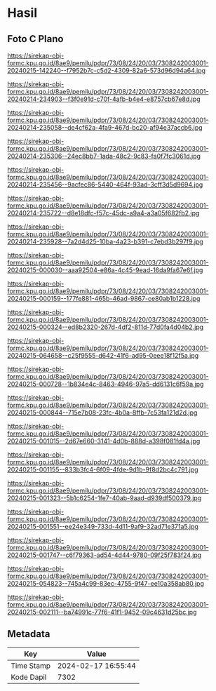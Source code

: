# Hasil

## Foto C Plano

https://sirekap-obj-formc.kpu.go.id/8ae9/pemilu/pdpr/73/08/24/20/03/7308242003001-20240215-142240--f7952b7c-c5d2-4309-82a6-573d96d94a64.jpg

https://sirekap-obj-formc.kpu.go.id/8ae9/pemilu/pdpr/73/08/24/20/03/7308242003001-20240214-234903--f3f0e91d-c70f-4afb-b4e4-e8757cb67e8d.jpg

https://sirekap-obj-formc.kpu.go.id/8ae9/pemilu/pdpr/73/08/24/20/03/7308242003001-20240214-235058--de4cf62a-4fa9-467d-bc20-af94e37accb6.jpg

https://sirekap-obj-formc.kpu.go.id/8ae9/pemilu/pdpr/73/08/24/20/03/7308242003001-20240214-235306--24ec8bb7-1ada-48c2-9c83-fa0f7fc3061d.jpg

https://sirekap-obj-formc.kpu.go.id/8ae9/pemilu/pdpr/73/08/24/20/03/7308242003001-20240214-235456--9acfec86-5440-464f-93ad-3cff3d5d9694.jpg

https://sirekap-obj-formc.kpu.go.id/8ae9/pemilu/pdpr/73/08/24/20/03/7308242003001-20240214-235722--d8e18dfc-f57c-45dc-a9a4-a3a05f682fb2.jpg

https://sirekap-obj-formc.kpu.go.id/8ae9/pemilu/pdpr/73/08/24/20/03/7308242003001-20240214-235928--7a2d4d25-10ba-4a23-b391-c7ebd3b297f9.jpg

https://sirekap-obj-formc.kpu.go.id/8ae9/pemilu/pdpr/73/08/24/20/03/7308242003001-20240215-000030--aaa92504-e86a-4c45-9ead-16da9fa67e6f.jpg

https://sirekap-obj-formc.kpu.go.id/8ae9/pemilu/pdpr/73/08/24/20/03/7308242003001-20240215-000159--177fe881-465b-46ad-9867-ce80ab1b1228.jpg

https://sirekap-obj-formc.kpu.go.id/8ae9/pemilu/pdpr/73/08/24/20/03/7308242003001-20240215-000324--ed8b2320-267d-4df2-811d-77d0fa4d04b2.jpg

https://sirekap-obj-formc.kpu.go.id/8ae9/pemilu/pdpr/73/08/24/20/03/7308242003001-20240215-064658--c25f9555-d642-41f6-ad95-0eee18f12f5a.jpg

https://sirekap-obj-formc.kpu.go.id/8ae9/pemilu/pdpr/73/08/24/20/03/7308242003001-20240215-000728--1b834e4c-8463-4946-97a5-dd6131c6f59a.jpg

https://sirekap-obj-formc.kpu.go.id/8ae9/pemilu/pdpr/73/08/24/20/03/7308242003001-20240215-000844--715e7b08-23fc-4b0a-8ffb-7c53fa121d2d.jpg

https://sirekap-obj-formc.kpu.go.id/8ae9/pemilu/pdpr/73/08/24/20/03/7308242003001-20240215-001015--2d67e660-3141-4d0b-888d-a398f081fd4a.jpg

https://sirekap-obj-formc.kpu.go.id/8ae9/pemilu/pdpr/73/08/24/20/03/7308242003001-20240215-001155--833b3fc4-6f09-4fde-9d1b-9f8d2bc4c791.jpg

https://sirekap-obj-formc.kpu.go.id/8ae9/pemilu/pdpr/73/08/24/20/03/7308242003001-20240215-001323--5b1c6254-1fe7-40ab-9aad-d939df500379.jpg

https://sirekap-obj-formc.kpu.go.id/8ae9/pemilu/pdpr/73/08/24/20/03/7308242003001-20240215-001551--ee24e349-733d-4d11-9af9-32ad71e371a5.jpg

https://sirekap-obj-formc.kpu.go.id/8ae9/pemilu/pdpr/73/08/24/20/03/7308242003001-20240215-001747--c6f79363-ad54-4d44-9780-09f25f783f24.jpg

https://sirekap-obj-formc.kpu.go.id/8ae9/pemilu/pdpr/73/08/24/20/03/7308242003001-20240215-054823--745a4c99-83ec-4755-9f47-ee10a358ab80.jpg

https://sirekap-obj-formc.kpu.go.id/8ae9/pemilu/pdpr/73/08/24/20/03/7308242003001-20240215-002111--ba74991c-77f6-41f1-9452-09c4631d25bc.jpg


## Metadata

| Key        | Value               |
| ---------- | ------------------- |
| Time Stamp | 2024-02-17 16:55:44 |
| Kode Dapil | 7302                |



